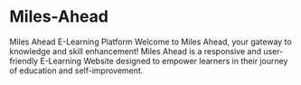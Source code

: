 # Miles-Ahead
 Miles Ahead E-Learning Platform  Welcome to Miles Ahead, your gateway to knowledge and skill enhancement! Miles Ahead is a responsive and user-friendly E-Learning Website designed to empower learners in their journey of education and self-improvement.
